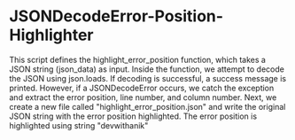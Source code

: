 # JSONDecodeError-Position-Highlighter


This script defines the highlight_error_position function, which takes a JSON string (json_data) as input. Inside the function, we attempt to decode the JSON using json.loads.
If decoding is successful, a success message is printed. However, if a JSONDecodeError occurs, we catch the exception and extract the error position, line number, and column number.
Next, we create a new file called "highlight_error_position.json" and write the original JSON string with the error position highlighted.
The error position is highlighted using string "devwithanik"
